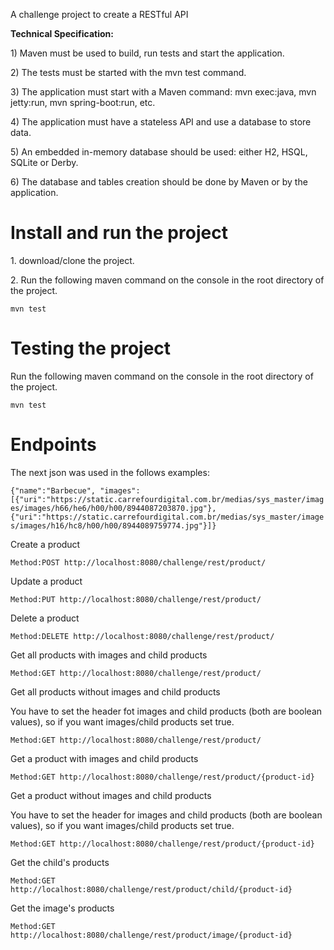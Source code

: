 <p>A challenge project to create a RESTful API</p>
<b>Technical Specification:</b>
<p>1) Maven must be used to build, run tests and start the application.</p>
<p>2) The tests must be started with the mvn test command.</p>
<p>3) The application must start with a Maven command: mvn exec:java, mvn jetty:run, mvn spring-boot:run, etc.</p>
<p>4) The application must have a stateless API and use a database to store data.</p>
<p>5) An embedded in-memory database should be used: either H2, HSQL, SQLite or Derby.</p>
<p>6) The database and tables creation should be done by Maven or by the application.</p>

<h1>Install and run the project</h1>
<p>1. download/clone the project.</p>
<p>2. Run the following maven command on the console in the root directory of the project.</p>
<code>mvn test</code>

<h1>Testing the project</h1>
<p>Run the following maven command on the console in the root directory of the project.</p>
<code>mvn test</code>

<h1>Endpoints</h1>
<p>The next json was used in the follows examples:</p>
<code>{"name":"Barbecue", "images":[{"uri":"https://static.carrefourdigital.com.br/medias/sys_master/images/images/h66/he6/h00/h00/8944087203870.jpg"},{"uri":"https://static.carrefourdigital.com.br/medias/sys_master/images/images/h16/hc8/h00/h00/8944089759774.jpg"}]}</code>
<p>Create a product</p>
<code>Method:POST http://localhost:8080/challenge/rest/product/</code>
<p>Update a product</p>
<code>Method:PUT http://localhost:8080/challenge/rest/product/</code>
<p>Delete a product</p>
<code>Method:DELETE http://localhost:8080/challenge/rest/product/</code>
<p>Get all products with images and child products</p>
<code>Method:GET http://localhost:8080/challenge/rest/product/</code>
<p>Get all products without images and child products</p>
<p>You have to set the header fot images and child products (both are boolean values), so if you want images/child products set true.<p>
<code>Method:GET http://localhost:8080/challenge/rest/product/</code>
<p>Get a product with images and child products</p>
<code>Method:GET http://localhost:8080/challenge/rest/product/{product-id}</code>
<p>Get a product without images and child products</p>
<p>You have to set the header for images and child products (both are boolean values), so if you want images/child products set true.<p>
<code>Method:GET http://localhost:8080/challenge/rest/product/{product-id}</code>
<p>Get the child's products</p>
<code>Method:GET http://localhost:8080/challenge/rest/product/child/{product-id}</code>
<p>Get the image's products</p>
<code>Method:GET http://localhost:8080/challenge/rest/product/image/{product-id}</code>








